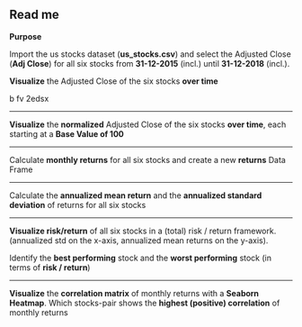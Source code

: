 ## Read me



**Purpose**

Import the us stocks dataset (**us_stocks.csv**) and select the Adjusted Close (**Adj Close**) for all six stocks from **31-12-2015** (incl.) until **31-12-2018** (incl.).



**Visualize** the Adjusted Close of the six stocks **over time**

b fv 2edsx

------



**Visualize** the **normalized** Adjusted Close of the six stocks **over time**, each starting at a **Base Value of 100**



------



Calculate **monthly returns** for all six stocks and create a new **returns** Data Frame



------



Calculate the **annualized mean return** and the **annualized standard deviation** of returns for all six stocks



------



**Visualize risk/return** of all six stocks in a (total) risk / return framework. (annualized std on the x-axis, annualized mean returns on the y-axis).



Identify the **best performing** stock and the **worst performing** stock (in terms of **risk / return**)



------



**Visualize** the **correlation matrix** of monthly returns with a **Seaborn Heatmap**. Which stocks-pair shows the **highest (positive) correlation** of monthly returns